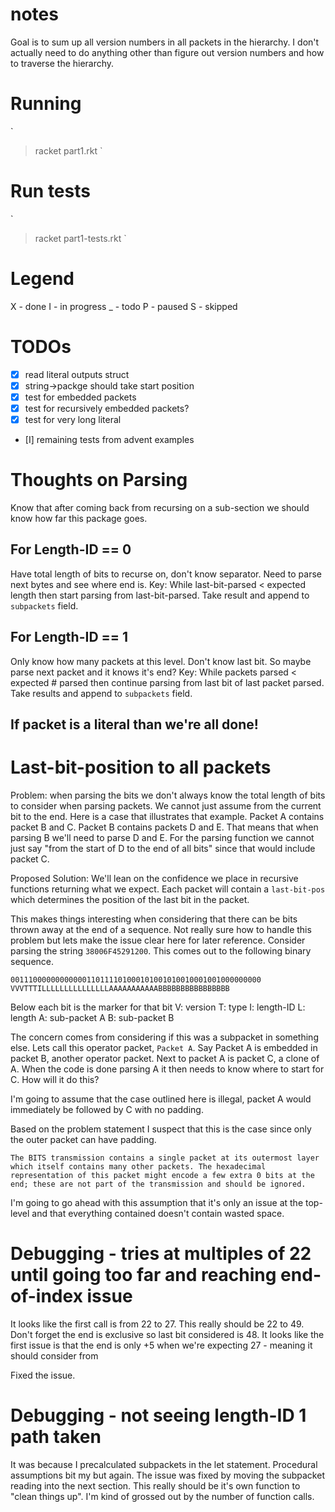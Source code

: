 # notes
Goal is to sum up all version numbers in all packets in the hierarchy. I don't actually need to do anything other than figure out version numbers and how to traverse the hierarchy.

# Running
`
> racket part1.rkt <input-file>
`

# Run tests
`
> racket part1-tests.rkt
`
# Legend
X - done
I - in progress
_ - todo
P - paused
S - skipped

# TODOs
* [X] read literal outputs struct
* [X] string->packge should take start position
* [X] test for embedded packets
* [X] test for recursively embedded packets?
* [X] test for very long literal
* [I] remaining tests from advent examples

# Thoughts on Parsing
Know that after coming back from recursing on a sub-section we should know how far this package goes.

## For Length-ID == 0
Have total length of bits to recurse on, don't know separator. Need to parse next bytes and see where end is.
Key: While last-bit-parsed < expected length then start parsing from last-bit-parsed. Take result and append to `subpackets` field.

## For Length-ID == 1
Only know how many packets at this level. Don't know last bit. So maybe parse next packet and it knows it's end?
Key: While packets parsed < expected # parsed then continue parsing from last bit of last packet parsed. Take results and append to `subpackets` field.


## If packet is a literal than we're all done!

# Last-bit-position to all packets
Problem: when parsing the bits we don't always know the total length of bits to consider when parsing packets. We cannot just assume from the current bit to the end. Here is a case that illustrates that example. Packet A contains packet B and C. Packet B contains packets D and E. That means that when parsing B we'll need to parse D and E. For the parsing function we cannot just say "from the start of D to the end of all bits" since that would include packet C. 

Proposed Solution: We'll lean on the confidence we place in recursive functions returning what we expect. Each packet will contain a `last-bit-pos` which determines the position of the last bit in the packet.

This makes things interesting when considering that there can be bits thrown away at the end of a sequence. Not really sure how to handle this problem but lets make the issue clear here for later reference. Consider parsing the string `38006F45291200`. This comes out to the following binary sequence.

```
00111000000000000110111101000101001010010001001000000000
VVVTTTILLLLLLLLLLLLLLLAAAAAAAAAAABBBBBBBBBBBBBBBB
```

Below each bit is the marker for that bit
V: version
T: type
I: length-ID
L: length
A: sub-packet A
B: sub-packet B

The concern comes from considering if this was a subpacket in something else. Lets call this operator packet, `Packet A`. Say Packet A is embedded in packet B, another operator packet. Next to packet A is packet C, a clone of A. When the code is done parsing A it then needs to know where to start for C. How will it do this?

I'm going to assume that the case outlined here is illegal, packet A would immediately be followed by C with no padding.

Based on the problem statement I suspect that this is the case since only the outer packet can have padding.

```
The BITS transmission contains a single packet at its outermost layer which itself contains many other packets. The hexadecimal representation of this packet might encode a few extra 0 bits at the end; these are not part of the transmission and should be ignored.
```

I'm going to go ahead with this assumption that it's only an issue at the top-level and that everything contained doesn't contain wasted space.

# Debugging - tries at multiples of 22 until going too far and reaching end-of-index issue
It looks like the first call is from 22 to 27. This really should be 22 to 49. Don't forget the end is exclusive so last bit considered is 48.
It looks like the first issue is that the end is only +5 when we're expecting 27 - meaning it should consider from

Fixed the issue.

# Debugging - not seeing length-ID 1 path taken
It was because I precalculated subpackets in the let statement. Procedural assumptions bit my but again. The issue was fixed by moving the subpacket reading into the next section. This really should be it's own function to "clean things up". I'm kind of grossed out by the number of function calls.
